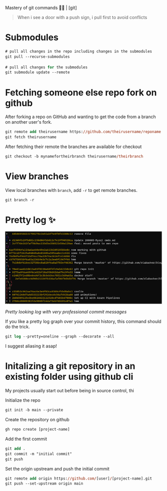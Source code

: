 Mastery of git commands 🧙‍♂️ | [git]

> When i see a door with a push sign, i pull first to avoid conflicts

# Submodules

```ps
# pull all changes in the repo including changes in the submodules
git pull --recurse-submodules

# pull all changes for the submodules
git submodule update --remote
```

# Fetching someone else repo fork on github

 After forking a repo on GitHub and wanting to get the code from a branch on another user's fork. 

```ps
git remote add theirusername https://github.com/theirusername/reponame
git fetch theirusername
```

After fetching their remote the branches are available for checkout

```ps
git checkout -b mynamefortheirbranch theirusername/theirbranch
```


# View branches

View local branches with `branch`, add `-r` to get remote branches.

```ps
git branch -r
```


# Pretty log ✨

![alt text](images/gitlogs.png "Awesome log")

*Pretty looking log with very professional commit messages*

If you like a pretty log graph over your commit history, this command should do the trick.

```ps
git log --pretty=oneline --graph --decorate --all
```

I suggest aliasing it asap!

# Initalizing a git repository in an existing folder using github cli

My projects usually start out before being in source control, thi


Initialize the repo
```ps
git init -b main --private
```

Create the repository on github
```ps
gh repo create [project-name]
```

Add the first commit
```ps
git add . 
git commit -m "initial commit" 
git push
```

Set the origin upstream and push the initial commit
```ps
git remote add origin https://github.com/[user]/[project-name].git
git push --set-upstream origin main
```

